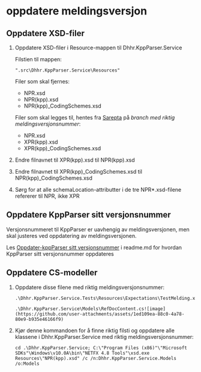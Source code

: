 #  oppdatere meldingsversjon
## Oppdatere XSD-filer
1. Oppdatere XSD-filer i Resource-mappen til Dhhr.KppParser.Service

   Filstien til mappen:
   ```
   ".src\Dhhr.KppParser.Service\Resources"
   ```
   Filer som skal fjernes:
   - NPR.xsd
   - NPR(kpp).xsd
   - NPR(kpp)_CodingSchemes.xsd
  
   Filer som skal legges til, hentes fra [Sarepta](https://git.sarepta.ehelse.no/utvikling/xpr/-/tree/master?ref_type=heads) på _branch med riktig meldingsversjonsnummer_:
   - NPR.xsd
   - XPR(kpp).xsd
   - XPR(kpp)_CodingSchemes.xsd
  
  2. Endre filnavnet til XPR(kpp).xsd til NPR(kpp).xsd
  3. Endre filnavnet til XPR(kpp)_CodingSchemes.xsd til NPR(kpp)_CodingSchemes.xsd
  4. Sørg for at alle schemaLocation-attributter i de tre NPR*.xsd-filene refererer til NPR, ikke XPR

## Oppdatere KppParser sitt versjonsnummer
Versjonsnummeret til KppParser er uavhengig av meldingsversjonen, men skal justeres ved oppdatering av meldingsversjonen.

Les [Oppdater-kppParser sitt versjonsnummer](https://github.com/folkehelseinstituttet/KppParser/edit/feature/docs-updatemessageversion-detailed-v2/readme.md#oppdater-kppparser-sitt-versjonsnummer) i readme.md for hvordan KppParser sitt versjonsnummer oppdateres
  
## Oppdatere CS-modeller
  1. Oppdatere disse filene med riktig meldingsversjonsnummer:
     ```
     .\Dhhr.KppParser.Service.Tests\Resources\Expectations\TestMelding.xml
     ```
     ```
     .\Dhhr.KppParser.Service\Models\RefDocContent.cs![image](https://github.com/user-attachments/assets/1ed109ea-88c0-4a78-80e9-b935e46166f9)
     ```
  2. Kjør denne kommandoen for å finne riktig filsti og oppdatere alle klassene i Dhhr.KppParser.Service med riktig meldingsversjonsnummer:
     ```
     cd .\Dhhr.KppParser.Service; C:\"Program Files (x86)"\"Microsoft SDKs"\Windows\v10.0A\bin\"NETFX 4.8 Tools"\xsd.exe Resources\"NPR(kpp).xsd" /c /n:Dhhr.KppParser.Service.Models /o:Models
     ```
